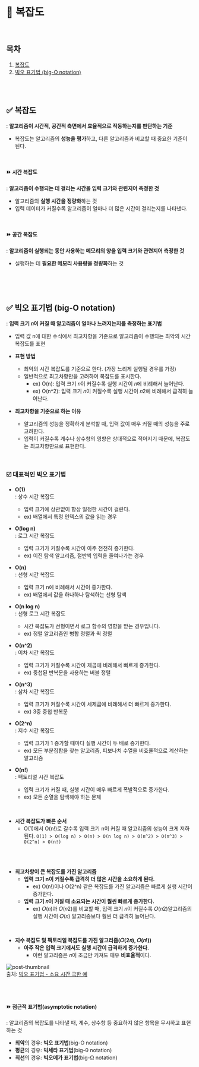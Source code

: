 
# 📌 복잡도

<br/>

## 목차
1. [복잡도](#-복잡도-1)
2. [빅오 표기법 (big-O notation)](#-빅오-표기법-big-o-notation)

<br/><br/>

## ✅ 복잡도
: **알고리즘이 시간적, 공간적 측면에서 효율적으로 작동하는지를 판단하는 기준**
- 복잡도는 알고리즘의 **성능을 평가**하고, 다른 알고리즘과 비교할 때 중요한 기준이 된다.

<br/>

#### ⏩ 시간 복잡도
: **알고리즘이 수행되는 데 걸리는 시간을 입력 크기와 관련지어 측정한 것**
- 알고리즘의 **실행 시간을 정량화**하는 것
- 입력 데이터가 커질수록 알고리즘이 얼마나 더 많은 시간이 걸리는지를 나타낸다.

<br/>

#### ⏩ 공간 복잡도
: **알고리즘이 실행되는 동안 사용하는 메모리의 양을 입력 크기와 관련지어 측정한 것**
- 실행하는 데 **필요한 메모리 사용량을 정량화**하는 것

<br/><br/>
<br/>

## ✅ 빅오 표기법 (big-O notation)
: **입력 크기 𝑛이 커질 때 알고리즘이 얼마나 느려지는지를 측정하는 표기법**
  - 입력 값 n에 대한 수식에서 최고차항을 기준으로 알고리즘이 수행되는 최악의 시간 복잡도를 표현

- **표현 방법**
  - 최악의 시간 복잡도를 기준으로 한다. (가장 느리게 실행될 경우를 가정)
  - 일반적으로 최고차항만을 고려하여 복잡도를 표시한다.
    - ex) O(n): 입력 크기 𝑛이 커질수록 실행 시간이 𝑛에 비례해서 늘어난다.
    - ex) O(n^2): 입력 크기 𝑛이 커질수록 실행 시간이 𝑛2에 비례해서 급격히 늘어난다.

- **최고차항을 기준으로 하는 이유**
  - 알고리즘의 성능을 정확하게 분석할 때, 입력 값이 매우 커질 때의 성능을 주로 고려한다.
  - 입력이 커질수록 계수나 상수항의 영향은 상대적으로 적어지기 때문에, 복잡도는 최고차항만으로 표현한다.

<br/>

### ☑️ 대표적인 빅오 표기법
- **O(1)** <br/>
: 상수 시간 복잡도
  - 입력 크기에 상관없이 항상 일정한 시간이 걸린다. 
  - ex) 배열에서 특정 인덱스의 값을 읽는 경우

- **O(log n)** <br/>
: 로그 시간 복잡도
  - 입력 크기가 커질수록 시간이 아주 천천히 증가한다. 
  - ex) 이진 탐색 알고리즘, 절반씩 입력을 줄여나가는 경우

- **O(n)** <br/>
: 선형 시간 복잡도
  - 입력 크기 n에 비례해서 시간이 증가한다. 
  - ex) 배열에서 값을 하나하나 탐색하는 선형 탐색

- **O(n log n)** <br/>
: 선형 로그 시간 복잡도
  - 시간 복잡도가 선형이면서 로그 함수의 영향을 받는 경우입니다. 
  - ex) 정렬 알고리즘인 병합 정렬과 퀵 정렬

- **O(n^2)** <br/>
: 이차 시간 복잡도
  - 입력 크기가 커질수록 시간이 제곱에 비례해서 빠르게 증가한다. 
  - ex) 중첩된 반복문을 사용하는 버블 정렬

- **O(n^3)** <br/>
: 삼차 시간 복잡도
  - 입력 크기가 커질수록 시간이 세제곱에 비례해서 더 빠르게 증가한다. 
  - ex) 3중 중첩 반복문

- **O(2^n)** <br/>
: 지수 시간 복잡도
  - 입력 크기가 1 증가할 때마다 실행 시간이 두 배로 증가한다.
  - ex) 모든 부분집합을 찾는 알고리즘, 피보나치 수열을 비효율적으로 계산하는 알고리즘

- **O(n!)** <br/>
: 팩토리얼 시간 복잡도
  - 입력 크기가 커질 때, 실행 시간이 매우 빠르게 폭발적으로 증가한다. 
  - ex) 모든 순열을 탐색해야 하는 문제

<br/>

- **시간 복잡도가 빠른 순서** <br/>
  -  O(1)에서 O(n!)로 갈수록 입력 크기 n이 커질 때 알고리즘의 성능이 크게 저하된다.
```O(1) > O(log n) > O(n) > O(n log n) > O(n^2) > O(n^3) > O(2^n) > O(n!)```

<br/><br/>

- **최고차항이 큰 복잡도를 가진 알고리즘**
  - **입력 크기 n이 커질수록 급격히 더 많은 시간을 소요하게 된다.**
     - ex) O(n!)이나 O(2^n) 같은 복잡도를 가진 알고리즘은 빠르게 실행 시간이 증가한다.
  - **입력 크기 𝑛이 커질 때 소요되는 시간이 훨씬 빠르게 증가한다.**
     - ex) 𝑂(𝑛)과 𝑂(𝑛2)를 비교할 때, 입력 크기 𝑛이 커질수록 𝑂(𝑛2)알고리즘의 실행 시간이 𝑂(𝑛) 알고리즘보다 훨씬 더 급격히 늘어난다.

<br/>

- **지수 복잡도 및 팩토리얼 복잡도를 가진 알고리즘(𝑂(2𝑛), 𝑂(𝑛!))**
  - **아주 작은 입력 크기에서도 실행 시간이 급격하게 증가한다.** 
    - 이런 알고리즘은 𝑛이 조금만 커져도 매우 **비효율적**이다.

![post-thumbnail](https://velog.velcdn.com/images/jacob3015/post/e6deb748-7cbc-48e4-85f3-ab95ae0be2a8/image.jpg) <br/>
출처: [빅오 표기법 - 소요 시간 극한 예](https://velog.io/@jacob3015/2022.04.13-BIG-O-%ED%91%9C%EA%B8%B0%EB%B2%95)

<br/><br/>

#### ⏩ 점근적 표기법(asymptotic notation)
: 알고리즘의 복잡도를 나타낼 때, 계수, 상수항 등 중요하지 않은 항목을 무시하고 표현하는 것
- **최악**의 경우: **빅오 표기법**(big-O notation)
- **평균**의 경우: **빅세타 표기법**(big-θ notation)
- **최선**의 경우: **빅오메가 표기법**(big-Ω notation)


<br/><br/>

